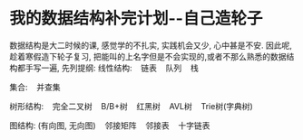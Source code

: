 # 我的数据结构补完计划--自己造轮子
数据结构是大二时候的课, 感觉学的不扎实, 实践机会又少, 心中甚是不安.
因此呢, 趁着寒假造下轮子复习, 把能叫的上名字但是不会实现的,或者不那么熟悉的数据结构都手写一遍, 先列提纲:
线性结构:
    链表
    队列
    栈
    
集合:
    并查集

树形结构:
    完全二叉树
    B/B+树
    红黑树
    AVL树
    Trie树(字典树)

图结构:
    (有向图, 无向图)
    邻接矩阵
    邻接表
    十字链表
    

